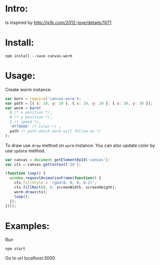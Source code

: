 # Intro:
Is inspired by http://js1k.com/2012-love/details/1071
# Install:
```
npm install --save canvas-worm
```

# Usage:
Create worm instance.
```javascript
var born = require('canvas-worm');
var path = [{ x: 10, y: 10 }, { x: 20, y: 20 }, { x: 30, y: 30 }];
var worm = born(
  0 /* x position */,
  0 /* y position */,
  2 /* speed */,
  '#ff0000' /* color */ ,
  path /* path which worm will follow on */
);
```

To draw use `draw` method on `worm` instance. You can also update color by use `update` method.
```javascript
var canvas = document.getElementById('canvas');
var ctx = canvas.getContext('2d');

(function loop() {
  window.requestAnimationFrame(function() {
    ctx.fillStyle = 'rgba(0, 0, 0, 0.2)';
    ctx.fillRect(0, 0, screenWidth, screenHeight);
    worm.draw(ctx);
    loop();
  });
})();

```

# Examples:
Run
```
npm start
```
Go to url localhost:3000

